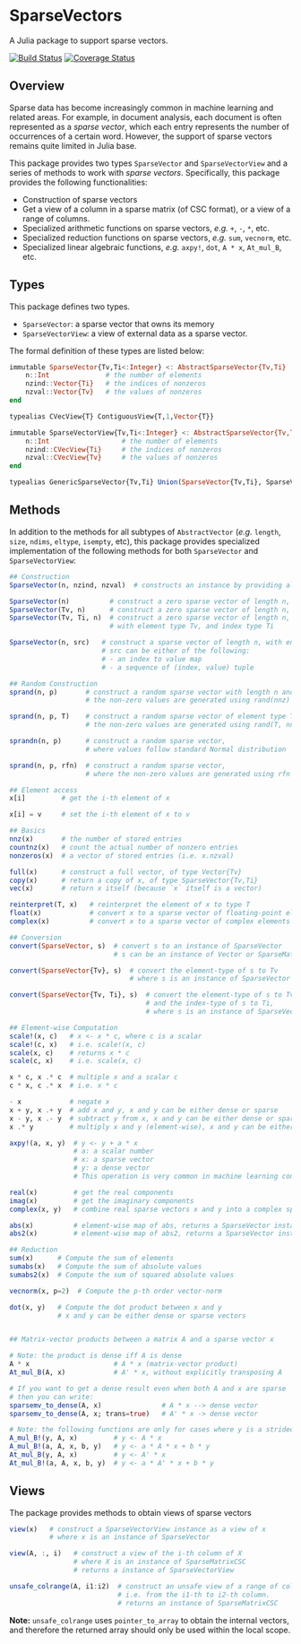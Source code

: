# SparseVectors

A Julia package to support sparse vectors.

[![Build Status](https://travis-ci.org/JuliaSparse/SparseVectors.jl.svg?branch=master)](https://travis-ci.org/JuliaSparse/SparseVectors.jl)
[![Coverage Status](https://img.shields.io/coveralls/JuliaSparse/SparseVectors.jl.svg)](https://coveralls.io/r/JuliaSparse/SparseVectors.jl)

## Overview

Sparse data has become increasingly common in machine learning and related areas. For example, in document analysis, each document is often represented as a *sparse vector*, which each entry represents the number of occurrences of a certain word. However, the support of sparse vectors remains quite limited in Julia base.

This package provides two types ``SparseVector`` and ``SparseVectorView`` and a series of methods to work with *sparse vectors*. Specifically, this package provides the following functionalities:

- Construction of sparse vectors
- Get a view of a column in a sparse matrix (of CSC format), or a view of a range of columns.
- Specialized arithmetic functions on sparse vectors, *e.g.* ``+``, ``-``, ``*``, etc.
- Specialized reduction functions on sparse vectors, *e.g.* ``sum``, ``vecnorm``, etc.
- Specialized linear algebraic functions, *e.g.* ``axpy!``, ``dot``, ``A * x``, ``At_mul_B``, etc.


## Types

This package defines two types.

- ``SparseVector``: a sparse vector that owns its memory
- ``SparseVectorView``: a view of external data as a sparse vector.

The formal definition of these types are listed below:

```julia
immutable SparseVector{Tv,Ti<:Integer} <: AbstractSparseVector{Tv,Ti}
    n::Int              # the number of elements
    nzind::Vector{Ti}   # the indices of nonzeros
    nzval::Vector{Tv}   # the values of nonzeros
end

typealias CVecView{T} ContiguousView{T,1,Vector{T}}

immutable SparseVectorView{Tv,Ti<:Integer} <: AbstractSparseVector{Tv,Ti}
    n::Int                  # the number of elements
    nzind::CVecView{Ti}     # the indices of nonzeros
    nzval::CVecView{Tv}     # the values of nonzeros
end

typealias GenericSparseVector{Tv,Ti} Union(SparseVector{Tv,Ti}, SparseVectorView{Tv,Ti})
```

## Methods

In addition to the methods for all subtypes of ``AbstractVector`` (*e.g.* ``length``, ``size``, ``ndims``, ``eltype``, ``isempty``, etc), this package provides specialized implementation of the following methods for both ``SparseVector`` and ``SparseVectorView``:

```julia
## Construction
SparseVector(n, nzind, nzval)  # constructs an instance by providing all fields

SparseVector(n)          # construct a zero sparse vector of length n, Tv == Float64
SparseVector(Tv, n)      # construct a zero sparse vector of length n, with element type Tv
SparseVector(Tv, Ti, n)  # construct a zero sparse vector of length n,
                         # with element type Tv, and index type Ti

SparseVector(n, src)   # construct a sparse vector of length n, with entries from src
                       # src can be either of the following:
                       # - an index to value map
                       # - a sequence of (index, value) tuple

## Random Construction
sprand(n, p)       # construct a random sparse vector with length n and density p
                   # the non-zero values are generated using rand(nnz)

sprand(n, p, T)    # construct a random sparse vector of element type T
                   # the non-zero values are generated using rand(T, nnz)

sprandn(n, p)      # construct a random sparse vector,
                   # where values follow standard Normal distribution

sprand(n, p, rfn)  # construct a random sparse vector,
                   # where the non-zero values are generated using rfn

## Element access
x[i]         # get the i-th element of x

x[i] = v     # set the i-th element of x to v

## Basics
nnz(x)       # the number of stored entries
countnz(x)   # count the actual number of nonzero entries
nonzeros(x)  # a vector of stored entries (i.e. x.nzval)

full(x)      # construct a full vector, of type Vector{Tv}
copy(x)      # return a copy of x, of type SparseVector{Tv,Ti}
vec(x)       # return x itself (because `x` itself is a vector)

reinterpret(T, x)   # reinterpret the element of x to type T
float(x)            # convert x to a sparse vector of floating-point elements
complex(x)          # convert x to a sparse vector of complex elements

## Conversion
convert(SparseVector, s)  # convert s to an instance of SparseVector
                          # s can be an instance of Vector or SparseMatrixCSC

convert(SparseVector{Tv}, s)  # convert the element-type of s to Tv
                              # where s is an instance of SparseVector

convert(SparseVector{Tv, Ti}, s)  # convert the element-type of s to Tv,
                                  # and the index-type of s to Ti,
                                  # where s is an instance of SparseVector

## Element-wise Computation
scale!(x, c)   # x <- x * c, where c is a scalar
scale!(c, x)   # i.e. scale!(x, c)
scale(x, c)    # returns x * c
scale(c, x)    # i.e. scale(x, c)

x * c, x .* c  # multiple x and a scalar c
c * x, c .* x  # i.e. x * c

- x            # negate x
x + y, x .+ y  # add x and y, x and y can be either dense or sparse
x - y, x .- y  # subtract y from x, x and y can be either dense or sparse
x .* y         # multiply x and y (element-wise), x and y can be either dense or sparse

axpy!(a, x, y)  # y <- y + a * x
                # a: a scalar number
                # x: a sparse vector
                # y: a dense vector
                # This operation is very common in machine learning context

real(x)         # get the real components
imag(x)         # get the imaginary components
complex(x, y)   # combine real sparse vectors x and y into a complex sparse vector

abs(x)          # element-wise map of abs, returns a SparseVector instance
abs2(x)         # element-wise map of abs2, returns a SparseVector instance

## Reduction
sum(x)      # Compute the sum of elements
sumabs(x)   # Compute the sum of absolute values
sumabs2(x)  # Compute the sum of squared absolute values

vecnorm(x, p=2)  # Compute the p-th order vector-norm

dot(x, y)   # Compute the dot product between x and y
            # x and y can be either dense or sparse vectors


## Matrix-vector products between a matrix A and a sparse vector x

# Note: the product is dense iff A is dense
A * x                     # A * x (matrix-vector product)
At_mul_B(A, x)            # A' * x, without explicitly transposing A

# If you want to get a dense result even when both A and x are sparse
# then you can write:
sparsemv_to_dense(A, x)               # A * x --> dense vector
sparsemv_to_dense(A, x; trans=true)   # A' * x -> dense vector

# Note: the following functions are only for cases where y is a strided vector
A_mul_B!(y, A, x)         # y <- A * x
A_mul_B!(a, A, x, b, y)   # y <- a * A * x + b * y
At_mul_B(y, A, x)         # y <- A' * x
At_mul_B!(a, A, x, b, y)  # y <- a * A' * x + b * y
```


## Views

The package provides methods to obtain views of sparse vectors

```julia
view(x)   # construct a SparseVectorView instance as a view of x
          # where x is an instance of SparseVector

view(A, :, i)   # construct a view of the i-th column of X
                # where X is an instance of SparseMatrixCSC
                # returns a instance of SparseVectorView

unsafe_colrange(A, i1:i2)  # construct an unsafe view of a range of columns
                           # i.e. from the i1-th to i2-th column.
                           # returns an instance of SparseMatrixCSC
```

**Note:** `unsafe_colrange` uses ``pointer_to_array`` to obtain the internal vectors, and therefore the returned array should only be used within the local scope.
